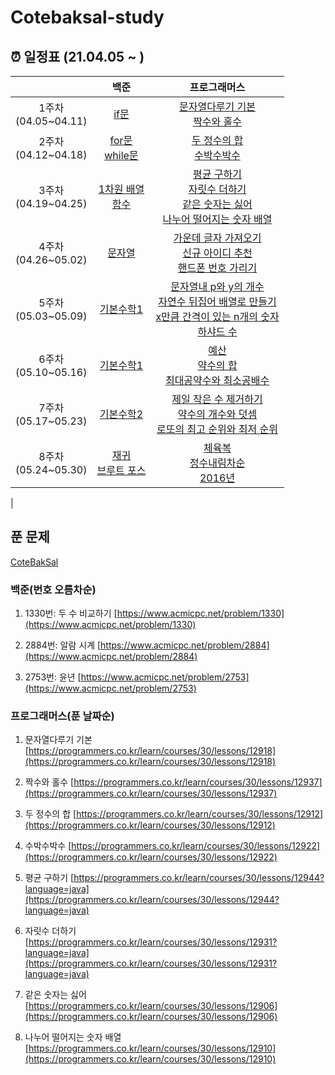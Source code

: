 # Cotebaksal-study


## ⏰ 일정표 (21.04.05 ~ )

| |백준|프로그래머스|
|:-----------:|:--------------------------------------------------------------------------------:|:---------------:|
| 1주차<br/> (04.05~04.11)| [if문](https://www.acmicpc.net/step/4)                   | [문자열다루기 기본](https://programmers.co.kr/learn/courses/30/lessons/12918)<br/>[짝수와 홀수](https://programmers.co.kr/learn/courses/30/lessons/12937) |
| 2주차<br/> (04.12~04.18) | [for문](https://www.acmicpc.net/step/3)<br/>[while문](https://www.acmicpc.net/step/2)            | [두 정수의 합](https://programmers.co.kr/learn/courses/30/lessons/12912)<br/>[수박수박수](https://programmers.co.kr/learn/courses/30/lessons/12922) |
| 3주차<br/> (04.19~04.25) | [1차원 배열](https://www.acmicpc.net/step/6)<br/>[함수](https://www.acmicpc.net/step/5)            | [평균 구하기](https://programmers.co.kr/learn/courses/30/lessons/12944?language=java)<br/>[자릿수 더하기](https://programmers.co.kr/learn/courses/30/lessons/12931?language=java)<br/>[같은 숫자는 싫어](https://programmers.co.kr/learn/courses/30/lessons/12906)<br/>[나누어 떨어지는 숫자 배열](https://programmers.co.kr/learn/courses/30/lessons/12910) |
| 4주차<br/> (04.26~05.02) | [문자열](https://www.acmicpc.net/step/5)</br>         |[가운데 글자 가져오기](https://programmers.co.kr/learn/courses/30/lessons/12903)<br/>[신규 아이디 추천](https://programmers.co.kr/learn/courses/30/lessons/72410)<br/>[핸드폰 번호 가리기](https://programmers.co.kr/learn/courses/30/lessons/12948)  |
| 5주차<br/> (05.03~05.09) | [기본수학1](https://www.acmicpc.net/step/8)</br>         | [문자열내 p와 y의 개수](https://programmers.co.kr/learn/courses/30/lessons/12916)<br/>[자연수 뒤집어 배열로 만들기](https://programmers.co.kr/learn/courses/30/lessons/12932)<br/>[x만큼 간격이 있는 n개의 숫자](https://programmers.co.kr/learn/courses/30/lessons/12954)<br/>[하샤드 수](https://programmers.co.kr/learn/courses/30/lessons/12947) |
| 6주차<br/> (05.10~05.16) | [기본수학1](https://www.acmicpc.net/step/9)</br>         | [예산](https://programmers.co.kr/learn/courses/30/lessons/12982)<br/>[약수의 합](https://programmers.co.kr/learn/courses/30/lessons/12928)<br/>[최대공약수와 최소공배수](https://programmers.co.kr/learn/courses/30/lessons/12940)|
| 7주차<br/> (05.17~05.23) | [기본수학2](https://www.acmicpc.net/step/10)<br/>        |[제일 작은 수 제거하기](https://programmers.co.kr/learn/courses/30/lessons/12935)<br/>[약수의 개수와 덧셈](https://programmers.co.kr/learn/courses/30/lessons/77884)<br/>[로또의 최고 순위와 최저 순위](https://programmers.co.kr/learn/courses/30/lessons/77484) |
| 8주차<br/> (05.24~05.30) | [재귀](https://www.acmicpc.net/step/19)<br/>[브루트 포스](https://www.acmicpc.net/step/22)        |[체육복](https://programmers.co.kr/learn/courses/30/lessons/42862)<br/>[정수내림차순](https://programmers.co.kr/learn/courses/30/lessons/12933)<br/>[2016년](https://programmers.co.kr/learn/courses/30/lessons/12901)
 |

## 푼 문제
[CoteBakSal](https://www.notion.so/0dda0cc4b3274c22a0fc9bec578e95ca)


### 백준(번호 오름차순)

1. 1330번: 두 수 비교하기
    [https://www.acmicpc.net/problem/1330](https://www.acmicpc.net/problem/1330)

2. 2884번: 알람 시계
    [https://www.acmicpc.net/problem/2884](https://www.acmicpc.net/problem/2884)

3. 2753번: 윤년
    [https://www.acmicpc.net/problem/2753](https://www.acmicpc.net/problem/2753)


### 프로그래머스(푼 날짜순)

1. 문자열다루기 기본
    [https://programmers.co.kr/learn/courses/30/lessons/12918](https://programmers.co.kr/learn/courses/30/lessons/12918)

2. 짝수와 홀수
    [https://programmers.co.kr/learn/courses/30/lessons/12937](https://programmers.co.kr/learn/courses/30/lessons/12937)
    
3. 두 정수의 합
    [https://programmers.co.kr/learn/courses/30/lessons/12912](https://programmers.co.kr/learn/courses/30/lessons/12912)
    
4. 수박수박수
    [https://programmers.co.kr/learn/courses/30/lessons/12922](https://programmers.co.kr/learn/courses/30/lessons/12922)
    
5. 평균 구하기
    [https://programmers.co.kr/learn/courses/30/lessons/12944?language=java](https://programmers.co.kr/learn/courses/30/lessons/12944?language=java)
    
6. 자릿수 더하기
    [https://programmers.co.kr/learn/courses/30/lessons/12931?language=java](https://programmers.co.kr/learn/courses/30/lessons/12931?language=java)
    
7. 같은 숫자는 싫어
    [https://programmers.co.kr/learn/courses/30/lessons/12906](https://programmers.co.kr/learn/courses/30/lessons/12906)
    
8. 나누어 떨어지는 숫자 배열
    [https://programmers.co.kr/learn/courses/30/lessons/12910](https://programmers.co.kr/learn/courses/30/lessons/12910)
